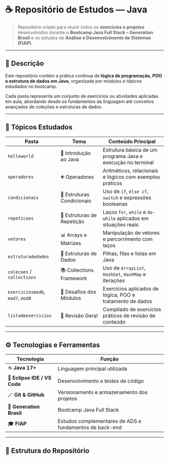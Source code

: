 # ☕ Repositório de Estudos — Java  

> Repositório criado para reunir todos os **exercícios e projetos** desenvolvidos durante o **Bootcamp Java Full Stack – Generation Brasil** e os estudos de **Análise e Desenvolvimento de Sistemas (FIAP)**.  

---

## 📘 Descrição  

Este repositório contém a prática contínua de **lógica de programação, POO e estrutura de dados em Java**, organizada por módulos e tópicos estudados no bootcamp.  

Cada pasta representa um conjunto de exercícios ou atividades aplicadas em aula, abordando desde os fundamentos da linguagem até conceitos avançados de coleções e estruturas de dados.  

---

## 🧠 Tópicos Estudados  

| Pasta | Tema | Conteúdo Principal |
|--------|------|--------------------|
| `helloworld` | 🌱 Introdução ao Java | Estrutura básica de um programa Java e execução no terminal |
| `operadores` | ➕ Operadores | Aritméticos, relacionais e lógicos com exemplos práticos |
| `condicionais` | 🔀 Estruturas Condicionais | Uso de `if`, `else if`, `switch` e expressões booleanas |
| `repeticoes` | 🔁 Estruturas de Repetição | Laços `for`, `while` e `do-while` aplicados em situações reais |
| `vetores` | 📊 Arrays e Matrizes | Manipulação de vetores e percorrimento com laços |
| `estruturadedados` | 🧩 Estruturas de Dados | Pilhas, filas e listas em Java |
| `colecoes` / `collections` | 📚 Collections Framework | Uso de `ArrayList`, `HashSet`, `HashMap` e iterações |
| `exerciciosmod6`, `mod7`, `mod8` | 💼 Desafios dos Módulos | Exercícios aplicados de lógica, POO e tratamento de dados |
| `listadeexercicios` | 📝 Revisão Geral | Compilado de exercícios práticos de revisão de conteúdo |

---

## ⚙️ Tecnologias e Ferramentas  

| Tecnologia | Função |
|-------------|--------|
| ☕ **Java 17+** | Linguagem principal utilizada |
| 🧰 **Eclipse IDE / VS Code** | Desenvolvimento e testes de código |
| 🪄 **Git & GitHub** | Versionamento e armazenamento dos projetos |
| 🧠 **Generation Brasil** | Bootcamp Java Full Stack |
| 🎓 **FIAP** | Estudos complementares de ADS e fundamentos de back-end |

---

## 📂 Estrutura do Repositório  

